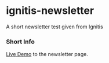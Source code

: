 # ignitis-newsletter
A short newsletter test given from Ignitis

### Short Info
 [Live Demo](https://sauliuspetr.github.io/ignitis-newsletter/) to the newsletter page.



